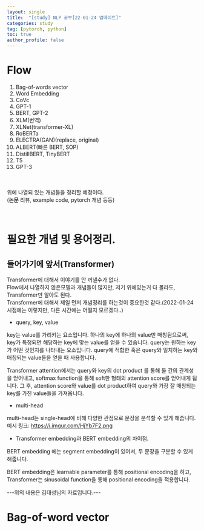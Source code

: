 ```yaml
---
layout: single
title:  "[study] NLP 공부[22-01-24 업데이트]"
categories: study
tag: [pytorch, python]
toc: true
author_profile: false
---
```


# Flow
<ol>
<li>Bag-of-words vector</li>
<li>Word Embedding</li>
<li>CoVc</li>
<li>GPT-1</li>
<li>BERT, GPT-2</li>
<li>XLM(번역)</li>
<li>XLNet(transformer-XL)</li>
<li>RoBERTa</li>
<li>ELECTRA(GAN)(replace, original)</li>
<li>ALBERT(빠른 BERT, SOP)</li>
<li>DistillBERT, TinyBERT</li>
<li>T5</li>
<li>GPT-3</li>
</ol>
<br/>
<br/>
위에 나열되 있는 개념들을 정리할 예정이다.<br/>
(<strong>논문</strong> 리뷰, example code, pytorch 개념 등등)<br/><br/><br/>

# 필요한 개념 및 용어정리.

## 들어가기에 앞서(Transformer)
Transformer에 대해서 이야기를 안 꺼낼수가 없다.<br/>
Flow에서 나열하지 않은모델과 개념들이 많지만, 저기 위에있는거 다 몰라도, Transformer만 알아도 된다.<br/>
Transformer에 대해서 제일 먼저 개념정리를 하는것이 중요한것 같다.(2022-01-24 시점에는 이렇지만, 다른 시간에는 어떨지 모르겠다..)<br/>

- query, key, value
<p>key는 value를 가리키는 요소입니다. 
하나의 key에 하나의 value만 매칭됨으로써, key가 특정되면 해당하는 key에 맞는 value를 얻을 수 있습니다.
query는 원하는 key가 어떤 것인지를 나타내는 요소입니다.
query에 적합한 혹은 query와 일치하는 key와 매칭되는 value들을 얻을 때 사용합니다.</p>

<p>Transformer attention에서는 query와 key의 dot product 를 통해 둘 간의 관계성을 얻어내고,
softmax function을 통해 soft한 형태의 attention score를 얻어내게 됩니다.
그 후, attention score와 value를 dot product하여 query와 가장 잘 매칭되는 key를 가진 value들을 가져옵니다.</p>


- multi-head

multi-head는 single-head에 비해 다양한 관점으로 문장을 분석할 수 있게 해줍니다.<br/>
예시 링크: <a href="https://i.imgur.com/HjYb7F2.png">https://i.imgur.com/HjYb7F2.png</a>

- Transformer embedding과 BERT embedding의 차이점.
<p>BERT embedding 에는 segment embedding이 있어서, 두 문장을 구분할 수 있게 해줍니다.</p>
<p>BERT embedding은 learnable parameter를 통해 positional encoding을 하고, Transformer는 sinusoidal function을 통해 positional encoding을 적용합니다.</p>

---위의 내용은 김태성님의 자료입니다.---



# Bag-of-word vector
